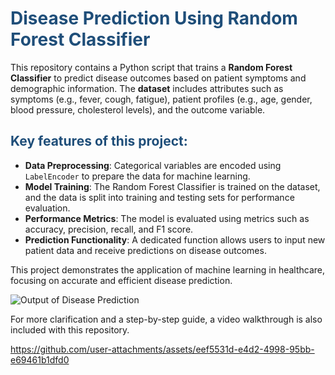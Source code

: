 <h1 style="color:#1F4E79;">Disease Prediction Using Random Forest Classifier</h1>

This repository contains a Python script that trains a **Random Forest Classifier** to predict disease outcomes based on patient symptoms and demographic information. The **dataset** includes attributes such as symptoms (e.g., fever, cough, fatigue), patient profiles (e.g., age, gender, blood pressure, cholesterol levels), and the outcome variable.

<h2 style="color:#1F4E79;">Key features of this project:</h2>

- **Data Preprocessing**: Categorical variables are encoded using `LabelEncoder` to prepare the data for machine learning.
- **Model Training**: The Random Forest Classifier is trained on the dataset, and the data is split into training and testing sets for performance evaluation.
- **Performance Metrics**: The model is evaluated using metrics such as accuracy, precision, recall, and F1 score.
- **Prediction Functionality**: A dedicated function allows users to input new patient data and receive predictions on disease outcomes.

This project demonstrates the application of machine learning in healthcare, focusing on accurate and efficient disease prediction.

![Output of Disease Prediction](https://github.com/user-attachments/assets/21b528e3-b238-4a6b-bd81-ca5099ac8b52)

For more clarification and a step-by-step guide, a video walkthrough is also included with this repository.

https://github.com/user-attachments/assets/eef5531d-e4d2-4998-95bb-e69461b1dfd0

